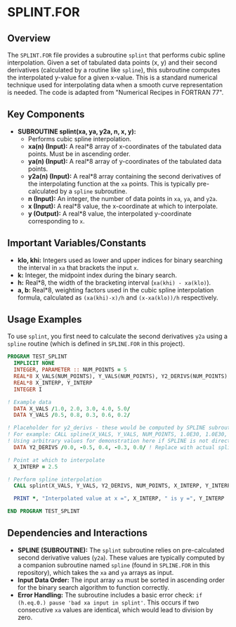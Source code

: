 # SPLINT.FOR

## Overview

The `SPLINT.FOR` file provides a subroutine `splint` that performs cubic spline interpolation. Given a set of tabulated data points (x, y) and their second derivatives (calculated by a routine like `spline`), this subroutine computes the interpolated y-value for a given x-value. This is a standard numerical technique used for interpolating data when a smooth curve representation is needed. The code is adapted from "Numerical Recipes in FORTRAN 77".

## Key Components

*   **SUBROUTINE splint(xa, ya, y2a, n, x, y):**
    *   Performs cubic spline interpolation.
    *   **xa(n) (Input):** A real*8 array of x-coordinates of the tabulated data points. Must be in ascending order.
    *   **ya(n) (Input):** A real*8 array of y-coordinates of the tabulated data points.
    *   **y2a(n) (Input):** A real*8 array containing the second derivatives of the interpolating function at the `xa` points. This is typically pre-calculated by a `spline` subroutine.
    *   **n (Input):** An integer, the number of data points in `xa`, `ya`, and `y2a`.
    *   **x (Input):** A real*8 value, the x-coordinate at which to interpolate.
    *   **y (Output):** A real*8 value, the interpolated y-coordinate corresponding to `x`.

## Important Variables/Constants

*   **klo, khi:** Integers used as lower and upper indices for binary searching the interval in `xa` that brackets the input `x`.
*   **k:** Integer, the midpoint index during the binary search.
*   **h:** Real*8, the width of the bracketing interval (`xa(khi) - xa(klo)`).
*   **a, b:** Real*8, weighting factors used in the cubic spline interpolation formula, calculated as `(xa(khi)-x)/h` and `(x-xa(klo))/h` respectively.

## Usage Examples

To use `splint`, you first need to calculate the second derivatives `y2a` using a `spline` routine (which is defined in `SPLINE.FOR` in this project).

```fortran
PROGRAM TEST_SPLINT
  IMPLICIT NONE
  INTEGER, PARAMETER :: NUM_POINTS = 5
  REAL*8 X_VALS(NUM_POINTS), Y_VALS(NUM_POINTS), Y2_DERIVS(NUM_POINTS)
  REAL*8 X_INTERP, Y_INTERP
  INTEGER I

! Example data
  DATA X_VALS /1.0, 2.0, 3.0, 4.0, 5.0/
  DATA Y_VALS /0.5, 0.8, 0.3, 0.6, 0.2/

! Placeholder for y2_derivs - these would be computed by SPLINE subroutine
! For example: CALL spline(X_VALS, Y_VALS, NUM_POINTS, 1.0E30, 1.0E30, Y2_DERIVS)
! Using arbitrary values for demonstration here if SPLINE is not directly callable
  DATA Y2_DERIVS /0.0, -0.5, 0.4, -0.3, 0.0/ ! Replace with actual spline output

! Point at which to interpolate
  X_INTERP = 2.5

! Perform spline interpolation
  CALL splint(X_VALS, Y_VALS, Y2_DERIVS, NUM_POINTS, X_INTERP, Y_INTERP)

  PRINT *, "Interpolated value at x =", X_INTERP, " is y =", Y_INTERP

END PROGRAM TEST_SPLINT
```

## Dependencies and Interactions

*   **SPLINE (SUBROUTINE):** The `splint` subroutine relies on pre-calculated second derivative values (`y2a`). These values are typically computed by a companion subroutine named `spline` (found in `SPLINE.FOR` in this repository), which takes the `xa` and `ya` arrays as input.
*   **Input Data Order:** The input array `xa` must be sorted in ascending order for the binary search algorithm to function correctly.
*   **Error Handling:** The subroutine includes a basic error check: `if (h.eq.0.) pause 'bad xa input in splint'`. This occurs if two consecutive `xa` values are identical, which would lead to division by zero.
```
